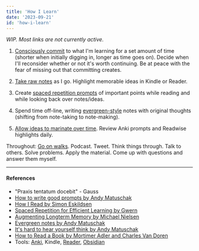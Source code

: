 ```yaml
---
title: 'How I Learn'
date: '2023-09-21'
id: 'how-i-learn'
---
```

*WIP. Most links are not currently active.*

1. [Consciously commit]() to what I'm learning for a set amount of time (shorter when initially digging in, longer as time goes on). Decide when I'll reconsider whether or not it's worth continuing. Be at peace with the fear of missing out that committing creates.

2. [Take raw notes](https://granthale.com/books) as I go. Highlight memorable ideas in Kindle or Reader.

3. Create [spaced repetition prompts]() of important points while reading and while looking back over notes/ideas.

4. Spend time off-line, writing [evergreen-style]() notes with original thoughts (shifting from note-taking to note-making).

5. [Allow ideas to marinate over time](). Review Anki prompts and Readwise highlights daily.

Throughout: [Go on walks](). Podcast. Tweet. Think things through. Talk to others. Solve problems. Apply the material. Come up with questions and answer them myself.

----

#### References

- "Praxis tentatum docebit" - Gauss
- [How to write good prompts by Andy Matuschak](https://andymatuschak.org/prompts/)
- [How I Read by Simon Eskildsen](https://sirupsen.com/read)
- [Spaced Repetition for Efficient Learning by Gwern](https://gwern.net/spaced-repetition)
- [Augmenting Longterm Memory by Michael Nielsen](http://augmentingcognition.com/ltm.html)
- [Evergreen notes by Andy Matuschak](https://notes.andymatuschak.org/Evergreen_notes)
- [It's hard to hear yourself think by Andy Matuschak](https://notes.andymatuschak.org/It%E2%80%99s_hard_to_hear_yourself_think)
- [How to Read a Book by Mortimer Adler and Charles Van Doren](https://www.amazon.com/How-Read-Book-Classic-Intelligent/dp/0671212095)
- Tools: [Anki](https://ankiweb.net/), Kindle, [Reader](https://readwise.io/read), [Obsidian](https://obsidian.md/)
